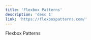 ```yaml
---
title: 'Flexbox Patterns'
description: 'desc 1'
link: 'https://flexboxpatterns.com/'
---
```

Flexbox Patterns